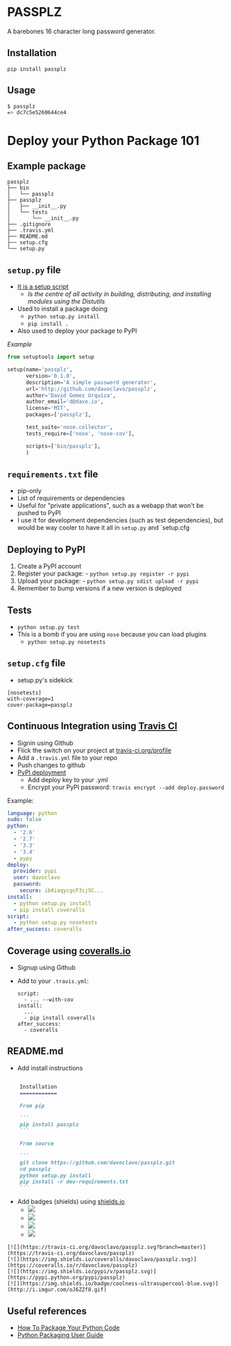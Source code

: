 PASSPLZ
=======

A barebones 16 character long password generator.

Installation
------------

```
pip install passplz
```

Usage
-----

```sh
$ passplz
=> dc7c5e5260644ce4
```


Deploy your Python Package 101
==============================

Example package
---------------

```tree
passplz
├── bin
│   └── passplz
├── passplz
│   ├── __init__.py
│   └── tests
│       └── __init__.py
├── .gitignore
├── .travis.yml
├── README.md
├── setup.cfg
└── setup.py
```


`setup.py` file
---------------

  * [It is a setup script](https://docs.python.org/2/distutils/setupscript.html)
    - *Is the centre of all activity in building, distributing, and installing modules using the Distutils*
  * Used to install a package doing
    - `python setup.py install`
    - `pip install .`
  * Also used to deploy your package to PyPI

*Example*

```py
from setuptools import setup

setup(name='passplz',
      version='0.1.0',
      description='A simple password generator',
      url='http://github.com/davoclavo/passplz',
      author='David Gomez Urquiza',
      author_email='d@davo.io',
      license='MIT',
      packages=['passplz'],

      test_suite='nose.collector',
      tests_require=['nose', 'nose-cov'],

      scripts=['bin/passplz'],
      )
```


`requirements.txt` file
-----------------------

  * pip-only
  * List of requirements or dependencies
  * Useful for "private applications", such as a webapp that won't be pushed to PyPI
  * I use it for development dependencies (such as test dependencies), but would be way cooler to have it all in `setup.py` and `setup.cfg



Deploying to PyPI
-----------------

  1. Create a PyPI account
  2. Register your package:
    - `python setup.py register -r pypi`
  3. Upload your package:
    - `python setup.py sdist upload -r pypi`
  4. Remember to bump versions if a new version is deployed


Tests
-----

  * `python setup.py test`
  * This is a bomb if you are using `nose` because you can load plugins
    - `python setup.py nosetests`


`setup.cfg` file
----------------
  * setup.py's sidekick

  ```
  [nosetests]
  with-coverage=1
  cover-package=passplz
  ```

Continuous Integration using [Travis CI](https://travis-ci.com)
----------------------------------------

  * Signin using Github
  * Flick the switch on your project at [travis-ci.org/profile](https://travis-ci.org/profile)
  * Add a `.travis.yml` file to your repo
  * Push changes to github
  * [PyPI deployment](http://docs.travis-ci.com/user/deployment/pypi/)
    - Add deploy key to your .yml
    - Encrypt your PyPI password: `travis encrypt --add deploy.password`

Example:

```yml
language: python
sudo: false
python:
  - '2.6'
  - '2.7'
  - '3.3'
  - '3.4'
  - pypy
deploy:
  provider: pypi
  user: davoclavo
  password:
    secure: ib4iaqycgcF3ijSC...
install:
  - python setup.py install
  - pip install coveralls
script: 
  - python setup.py nosetests
after_success: coveralls
```


Coverage using [coveralls.io](https://coveralls.io/)
----------------------------

  * Signup using Github
  * Add to your `.travis.yml`:

    ```
    script:
      - ... --with-cov
    install:
      ...
      - pip install coveralls
    after_success:
      - coveralls
    ```


README.md
---------

  * Add install instructions

~~~md

    Installation
    ============

    From pip

    ```
    pip install passplz
    ```

    From source

    ```
    git clone https://github.com/davoclavo/passplz.git
    cd passplz
    python setup.py install
    pip install -r dev-requirements.txt
    ```

~~~

  * Add badges (shields) using [shields.io](http://shields.io/)
    - [![](https://travis-ci.org/davoclavo/passplz.svg?branch=master)](https://travis-ci.org/davoclavo/passplz)
    - [![](https://img.shields.io/coveralls/davoclavo/passplz.svg)](https://coveralls.io/r/davoclavo/passplz)
    - [![](https://img.shields.io/pypi/v/passplz.svg)](https://pypi.python.org/pypi/passplz)
    - [![](https://img.shields.io/badge/coolness-ultrasupercool-blue.svg)](http://i.imgur.com/oJ6ZZf8.gif)

~~~
[![](https://travis-ci.org/davoclavo/passplz.svg?branch=master)](https://travis-ci.org/davoclavo/passplz)
[![](https://img.shields.io/coveralls/davoclavo/passplz.svg)](https://coveralls.io/r/davoclavo/passplz)
[![](https://img.shields.io/pypi/v/passplz.svg)](https://pypi.python.org/pypi/passplz)
[![](https://img.shields.io/badge/coolness-ultrasupercool-blue.svg)](http://i.imgur.com/oJ6ZZf8.gif)
~~~



Useful references
-----------------

  * [How To Package Your Python Code](http://www.scotttorborg.com/python-packaging/index.html)
  * [Python Packaging User Guide](https://packaging.python.org/en/latest/)
